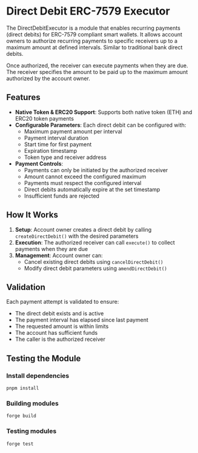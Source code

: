 # Direct Debit ERC-7579 Executor

The DirectDebitExecutor is a module that enables recurring payments (direct debits) for ERC-7579 compliant smart wallets. It allows account owners to authorize recurring payments to specific receivers up to a maximum amount at defined intervals. Similar to traditional bank direct debits. 

Once authorized, the receiver can execute payments when they are due. The receiver specifies the amount to be paid up to the maximum amount authorized by the account owner.

## Features

- **Native Token & ERC20 Support**: Supports both native token (ETH) and ERC20 token payments
- **Configurable Parameters**: Each direct debit can be configured with:
  - Maximum payment amount per interval
  - Payment interval duration
  - Start time for first payment
  - Expiration timestamp
  - Token type and receiver address
- **Payment Controls**: 
  - Payments can only be initiated by the authorized receiver
  - Amount cannot exceed the configured maximum
  - Payments must respect the configured interval
  - Direct debits automatically expire at the set timestamp
  - Insufficient funds are rejected

## How It Works

1. **Setup**: Account owner creates a direct debit by calling `createDirectDebit()` with the desired parameters
2. **Execution**: The authorized receiver can call `execute()` to collect payments when they are due
3. **Management**: Account owner can:
   - Cancel existing direct debits using `cancelDirectDebit()`
   - Modify direct debit parameters using `amendDirectDebit()`

## Validation

Each payment attempt is validated to ensure:
- The direct debit exists and is active
- The payment interval has elapsed since last payment
- The requested amount is within limits
- The account has sufficient funds
- The caller is the authorized receiver

## Testing the Module

### Install dependencies

```shell
pnpm install
```

### Building modules

```shell
forge build
```

### Testing modules

```shell
forge test
```